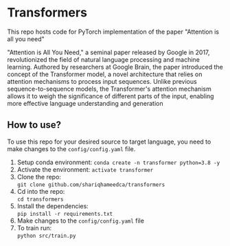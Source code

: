 # Transformers
This repo hosts code for PyTorch implementation of the paper "Attention is all you need"
<br>

"Attention is All You Need," a seminal paper released by Google in 2017, revolutionized the field of natural language processing and machine learning. Authored by researchers at Google Brain, the paper introduced the concept of the Transformer model, a novel architecture that relies on attention mechanisms to process input sequences. Unlike previous sequence-to-sequence models, the Transformer's attention mechanism allows it to weigh the significance of different parts of the input, enabling more effective language understanding and generation
## How to use?
To use this repo for your desired source to target language, you need to make changes to the `config/config.yaml` file. <br>
1. Setup conda environment:
   `conda create -n transformer python=3.8 -y`
2. Activate the environment:
   `activate transformer`
3. Clone the repo:<br>
   `git clone github.com/shariqhameedca/transformers`
4. Cd into the repo:<br>
   `cd transformers`
5. Install the dependencies:<br>
   `pip install -r requirements.txt`
6. Make changes to the `config/config.yaml` file
7. To train run:<br>
   `python src/train.py`
